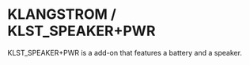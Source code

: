 # KLANGSTROM / KLST_SPEAKER+PWR

KLST_SPEAKER+PWR is a add-on that features a battery and a speaker.
